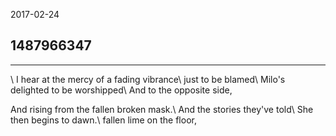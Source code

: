2017-02-24

## 1487966347

---
\\
I hear at the mercy of a fading vibrance\\
just to be blamed\\
Milo's delighted to be worshipped\\
And to the opposite side,

And rising from the fallen broken mask.\\
And the stories they've told\\
She then begins to dawn.\\
fallen lime on the floor,
